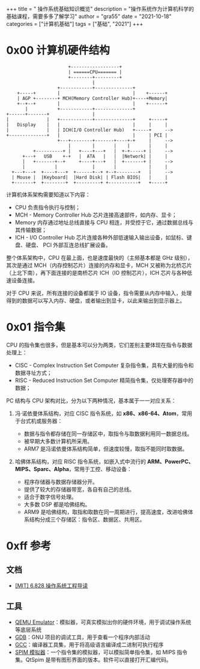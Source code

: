 +++
title = " 操作系统基础知识概览"
description = "操作系统作为计算机科学的基础课程，需要多多了解学习"
author = "gra55"
date = "2021-10-18"
categories = ["计算机基础"]
tags = ["基础", "2021"]
+++

# 0x00 计算机硬件结构

```shell
                       +------------------+
                       | ======CPU======= |
                       +--------+---------+
                                |
                   +------------+--------------+
    +-----+        |                           |    +------+
    | AGP +--------+ MCH(Memory Controller Hub)+----+Memory|
    +--+--+        |                           |    +------+
       |           +------------+--------------+
+------+-------+                |
|              |   +------------+--------------+     +-----+
|   Display    |   |                           |     |     |
|              |   | ICH(I/O Controller Hub)   +-----+     -->
+--------------+   |                           |     | PCI |
                   +---+--------+-------+----+-+     |     -->
                       |        |       |    |       |     |
          +----------+ |   +----+---+   |  +-+-----+ |     -->
      +---+   USB    +-+   |  ATA   |   |  |Network| |     |
      |   +-------+--+     +----+---+   |  +-------+ |     -->
      |           |             |       |            |     |
  +---+---+  +----+---+  +------+--+ +--+--------+   |     -->
  | Mouse |  |Keyboard|  |Hard Disk| | Flash BIOS|   |     |
  +-------+  +--------+  +---------+ +-----------+   +-----+
```

计算机体系架构需要知道以下内容：
+ CPU 负责指令执行与控制；
+ MCH - Memory Controller Hub 芯片连接高速部件，如内存、显卡；
+ Memory 内存通过地址总线直接与 CPU 相连，并受控于它，通过数据总线与其传输数据；
+ ICH - I/O Controller Hub 芯片连接各种外部低速输入输出设备，如鼠标、键盘、硬盘、 PCI 外部互连总线扩展设备。

整个体系架构中，CPU 在最上面，也是速度最快的（主频基本都是 GHz 级别），其次是通过 MCH（内存控制芯片）连接的内存和显卡，MCH 又被称为北桥芯片（上北下南），再下面连接的是南桥芯片 ICH（IO 控制芯片），ICH 芯片与各种低速设备连接。

对于 CPU 来说，所有连接的设备都属于 IO 设备，指令需要从内存中输入，处理得到的数据可以写入内存、硬盘，或者输出到显卡，以此来输出到显示器上。

# 0x01 指令集
CPU 的指令集也很多，但是基本可以分为两类，它们差别主要体现在指令与数据处理上：
+ CISC - Complex Instruction Set Computer 复杂指令集，具有大量的指令和数据寻址方式；
+ RISC - Reduced Instruction Set Computer 精简指令集，仅处理寄存器中的数据；

PC 结构与 CPU 架构对比，分为以下两种情况，基本属于一一对应关系：
1. 冯·诺依曼体系结构，对应 CISC 指令系统，如 **x86、x86-64、Atom**，常用于台式机或服务器：
   + 数据与指令都存储在同一存储区中，取指令与取数据利用同一数据总线。
   + 被早期大多数计算机所采用。
   + ARM7 是冯诺依曼体系结构简单，但速度较慢，取指不能同时取数据。

2. 哈佛体系结构，对应 RISC 指令系统，如嵌入式中流行的 **ARM、PowerPC、MIPS、Sparc、Alpha**，常用于工控、移动设备：
   + 程序存储器与数据存储器分开。
   + 提供了较大的存储器带宽，各自有自己的总线。
   + 适合于数字信号处理。
   + 大多数 DSP 都是哈佛结构。
   + ARM9 是哈佛结构，取指和取数在同一周期进行，提高速度，改进哈佛体系结构分成三个存储区：指令区、数据区、共用区。

# 0xff 参考

## 文档
+ [[MIT] 6.828 操作系统工程导读](https://zhuanlan.zhihu.com/p/368954250)

## 工具
+ [QEMU Emulator](https://www.qemu.org/)：模拟器，可真实模拟出你的硬件环境，用于调试操作系统等底层系统
+ [GDB](https://www.gnu.org/software/gdb/)：GNU 项目的调试工具，用于查看一个程序内部活动
+ [GCC](https://gcc.gnu.org/)：编译器工具集，用于将高级语言编译成二进制可执行程序
+ [SPIM 模拟器](http://spimsimulator.sourceforge.net/)：一个指令集的模拟器，可以模拟简单指令集，如 MIPS 指令集。QtSpim 是带有图形界面的版本。软件可以直接打开汇编代码。